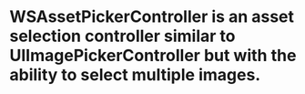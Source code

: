 # WSAssetPickerController is an asset selection controller similar to UIImagePickerController but with the ability to select multiple images.
